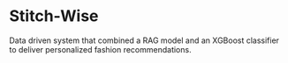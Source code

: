# Stitch-Wise
Data driven system that combined a RAG model and an XGBoost classifier to deliver personalized fashion recommendations.

